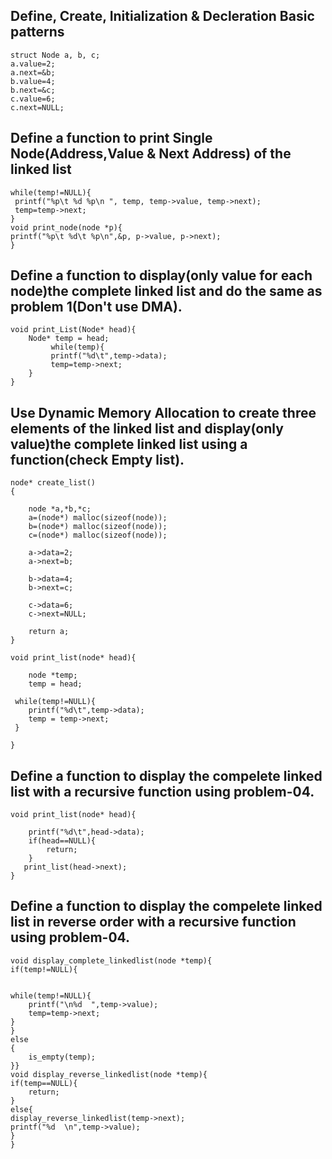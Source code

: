 ## Define, Create, Initialization & Decleration Basic patterns

```
struct Node a, b, c;
a.value=2;
a.next=&b;
b.value=4;
b.next=&c;
c.value=6;
c.next=NULL;
```


##   Define a function to print Single Node(Address,Value & Next Address) of the linked list 

```
while(temp!=NULL){
 printf("%p\t %d %p\n ", temp, temp->value, temp->next);
 temp=temp->next;
}
void print_node(node *p){
printf("%p\t %d\t %p\n",&p, p->value, p->next);
}
```


## Define a function to display(only value for each node)the complete linked list and do the same as problem 1(Don't use DMA).

```
void print_List(Node* head){
    Node* temp = head;
         while(temp){
         printf("%d\t",temp->data);
         temp=temp->next;
    }
}
```


## Use Dynamic Memory Allocation to create three elements of the linked list and display(only value)the complete linked list using a function(check Empty list).

```
node* create_list()
{

    node *a,*b,*c;
    a=(node*) malloc(sizeof(node));
    b=(node*) malloc(sizeof(node));
    c=(node*) malloc(sizeof(node));

    a->data=2;
    a->next=b;

    b->data=4;
    b->next=c;

    c->data=6;
    c->next=NULL;

    return a;
}

void print_list(node* head){

    node *temp;
    temp = head;

 while(temp!=NULL){
    printf("%d\t",temp->data);
    temp = temp->next;
 }

}
```


## Define a function to display the compelete linked list with a recursive function using problem-04.

```
void print_list(node* head){

    printf("%d\t",head->data);
    if(head==NULL){
        return;
    }
   print_list(head->next);
}
```


## Define a function to display the compelete linked list in reverse order with a recursive function using problem-04.

```
void display_complete_linkedlist(node *temp){
if(temp!=NULL){


while(temp!=NULL){
    printf("\n%d  ",temp->value);
    temp=temp->next;
}
}
else
{
    is_empty(temp);
}}
void display_reverse_linkedlist(node *temp){
if(temp==NULL){
    return;
}
else{
display_reverse_linkedlist(temp->next);
printf("%d  \n",temp->value);
}
}
```
